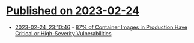 # [Published on 2023-02-24](index.md)

* [2023-02-24, 23:10:46](https://lobste.rs/s/ybsckz/87_container_images_production_have) - [87% of Container Images in Production Have Critical or High-Severity Vulnerabilities](https://www.darkreading.com/dr-tech/87-of-container-images-in-production-have-critical-or-high-severity-vulnerabilities)
